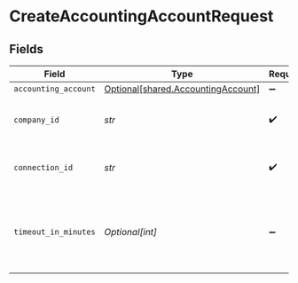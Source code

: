 # CreateAccountingAccountRequest


## Fields

| Field                                                                          | Type                                                                           | Required                                                                       | Description                                                                    | Example                                                                        |
| ------------------------------------------------------------------------------ | ------------------------------------------------------------------------------ | ------------------------------------------------------------------------------ | ------------------------------------------------------------------------------ | ------------------------------------------------------------------------------ |
| `accounting_account`                                                           | [Optional[shared.AccountingAccount]](../../models/shared/accountingaccount.md) | :heavy_minus_sign:                                                             | N/A                                                                            |                                                                                |
| `company_id`                                                                   | *str*                                                                          | :heavy_check_mark:                                                             | Unique identifier for a company.                                               | 8a210b68-6988-11ed-a1eb-0242ac120002                                           |
| `connection_id`                                                                | *str*                                                                          | :heavy_check_mark:                                                             | Unique identifier for a connection.                                            | 2e9d2c44-f675-40ba-8049-353bfcb5e171                                           |
| `timeout_in_minutes`                                                           | *Optional[int]*                                                                | :heavy_minus_sign:                                                             | Time limit for the push operation to complete before it is timed out.          |                                                                                |
